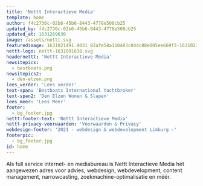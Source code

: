 ```yaml
---
title: 'Nettt Interactieve Media'
template: home
author: f4c2736c-02b6-45b6-8443-4778e508cb25
updated_by: f4c2736c-02b6-45b6-8443-4778e508cb25
updated_at: 1631269630
image: /assets/nettt.svg
featuredimage: 1631021491.9031_83afe58a110483c044c88e005ee669f3-1631023756.jpg
nettt-logo: nettt-1631091638.svg
headernettt: 'Nettt Interactieve Media'
newsitepics:
  - bestboats.png
newsitepics2:
  - den-elzen.png
lees_verder: 'Lees verder'
text-span: 'Bestboats International Yachtbroker'
text-span2: 'Den Elzen Wonen & Slapen'
lees_meer: 'Lees Meer'
footer:
  - bg_footer.jpg
nettt-footer-text: 'Nettt Interactieve Media'
nettt-privacy-voorwaarden: 'Voorwaarden & Privacy'
webdesign-footer: '2021 - webdesign & webdevelopment Limburg -'
footerpic:
  - bg_footer.jpg
id: home
---
```

Als full service internet- en mediabureau is Nettt Interactieve Media hét aangewezen adres voor advies, webdesign, webdevelopment, content management, narrowcasting, zoekmachine-optimalisatie en méér.